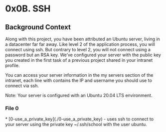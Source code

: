 <h1> 0x0B. SSH </h1>

<h2> Background Context </h2>

<p> Along with this project, you have been attributed an Ubuntu server, living in a datacenter far far away. Like level 2 of the application process, you will connect using ssh. But contrary to level 2, you will not connect using a password but an RSA key. We’ve configured your server with the public key you created in the first task of a previous project shared in your intranet profile.

You can access your server information in the my servers section of the intranet, each line with contains the IP and username you should use to connect via ssh.

Note: Your server is configured with an Ubuntu 20.04 LTS environment.</p>

<h3> File 0 </h3>
* [0-use_a_private_key](./0-use_a_private_key) - uses ssh to connect to your server using the private key ~/.ssh/school with the user ubuntu.
